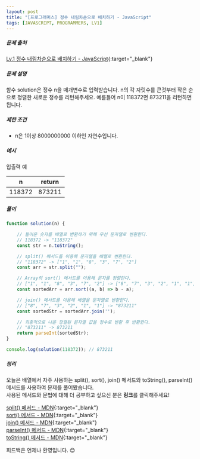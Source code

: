```yaml
---
layout: post
title: "[프로그래머스] 정수 내림차순으로 배치하기 - JavaScript"
tags: [JAVASCRIPT, PROGRAMMERS, LV1]
---
```

##### 문제 출처
[Lv.1 정수 내림차순으로 배치하기 - JavaScript](https://programmers.co.kr/learn/courses/30/lessons/12933?language=javascript){:target="_blank"}

##### 문제 설명
함수 solution은 정수 n을 매개변수로 입력받습니다. n의 각 자릿수를 큰것부터 작은 순으로 정렬한 새로운 정수를 리턴해주세요. 예를들어 n이 118372면 873211을 리턴하면 됩니다.

##### 제한 조건
* n은 1이상 8000000000 이하인 자연수입니다.

##### 예시
입출력 예

|n|return|
|---|---|
|118372|873211|

##### 풀이
```javascript
function solution(n) {

    // 들어온 숫자를 배열로 변환하기 위해 우선 문자열로 변환한다.
    // 118372 -> "118372"
    const str = n.toString();

    // split() 메서드를 이용해 문자열을 배열로 변환한다.
    // "118372" -> ["1", "1", "8", "3", "7", "2"]
    const arr = str.split("");

    // Array의 sort() 메서드를 이용해 문자를 정렬한다.
    // ["1", "1", "8", "3", "7", "2"] -> ["8", "7", "3", "2", "1", "1"]
    const sortedArr = arr.sort((a, b) => b - a);

    // join() 메서드를 이용해 배열을 문자열로 변환한다.
    // ["8", "7", "3", "2", "1", "1"] -> "873211"
    const sortedStr = sortedArr.join('');

    // 최종적으로 나온 정렬된 문자열 값을 정수로 변환 후 반환한다.
    // "873211" -> 873211
    return parseInt(sortedStr);
}

console.log(solution(118372)); // 873211
```

##### 정리
오늘은 배열에서 자주 사용하는 split(), sort(), join() 메서드와 toString(), parseInt() 메서드를 사용하여 문제를 풀어봤습니다.<br />
사용된 메서드와 문법에 대해 더 공부하고 싶으신 분은 **링크**를 클릭해주세요!

[split() 메서드 - MDN](https://developer.mozilla.org/ko/docs/Web/JavaScript/Reference/Global_Objects/String/split){:target="_blank"}<br />
[sort() 메서드 - MDN](https://developer.mozilla.org/ko/docs/Web/JavaScript/Reference/Global_Objects/Array/sort){:target="_blank"}<br />
[join() 메서드 - MDN](https://developer.mozilla.org/ko/docs/Web/JavaScript/Reference/Global_Objects/Array/join){:target="_blank"}<br />
[parseInt() 메서드 - MDN](https://developer.mozilla.org/ko/docs/Web/JavaScript/Reference/Global_Objects/parseInt){:target="_blank"}<br />
[toString() 메서드 - MDN](https://developer.mozilla.org/ko/docs/Web/JavaScript/Reference/Global_Objects/Number/toString){:target="_blank"}

피드백은 언제나 환영입니다. 😊